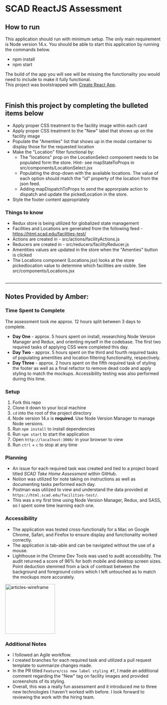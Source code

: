 # SCAD ReactJS Assessment

## How to run
This application should run with minimum setup. The only main requirement is Node version 14.x. You should be able to start this application by running the commands below.
- npm install
- npm start

The build of the app you will see will be missing the functionality you would need to include to make it fully functional.  
This project was bootstrapped with [Create React App](https://github.com/facebook/create-react-app).<br><br>   
## Finish this project by completing the bulleted items below
- Apply proper CSS treatment to the facility image within each card
- Apply proper CSS treatment to the "New" label that shows up on the facility image
- Populate the "Amenties" list that shows up in the modal container to display those for the requested location
- Make the "Location" filter functional by: 
  - The "locations" prop on the LocationSelect component needs to be populated form the store. Hint- see mapStateToProps in src/components/LocationSelect.jsx
  - Populating the drop-down with the available locations. The value of each option should match the "id" property of the location from the json feed.
  - Adding mapDispatchToProps to send the approrpiate action to dispatch and update the pickedLocation in the store.
- Style the footer content appropriately
### Things to know
- Redux store is being utilized for globalized state management
- Facilities and Locations are generated from the following feed - https://html.scad.edu/facilities-test/
- Actions are created in - src/actions/facilityActions.js
- Reducers are created in - src/reducers/facilityReducer.js
- Amentities values are updated in the store when the "Amenties" button is clicked
- The Locations component (Locations.jsx) looks at the store pickedlocation value to determine which facilities are visible. See src/components/Locations.jsx <br>  <br> 

*** 
## Notes Provided by Amber:

### Time Spent to Complete
The assessment took me approx. 12 hours split between 3 days to complete.
- **Day One** - approx. 5 hours spent on install, researching Node Version Manager and Redux, and orienting myself in the codebase. The first two required tasks of applying CSS were completed this day.
- **Day Two** - approx. 5 hours spent on the third and fourth required tasks of populating amentities and location filtering functionality, respectively.
- **Day Three** - approx. 2 hours spent on the fifth required task of styling the footer as well as a final refactor to remove dead code and apply styling to match the mockups. Accessibility testing was also performed during this time.

### Setup
1. Fork this repo
2. Clone it down to your local machine
3. `cd` into the root of the project directory
4. Node version 14.x is **required**. Use Node Version Manager to manage Node versions.
5. Run `npm install` to install dependencies
6. Run `npm start` to start the application
7. Open `http://localhost:3000/` in your browser to view
8. Run `ctrl` + `c` to stop at any time

### Planning
- An issue for each required task was created and tied to a project board titled *SCAD Take Home Assessment* within GitHub.
- Notion was utilized for note taking on instructions as well as documenting tasks performed each day.
- Postman was utilized to view and understand the data provided at `https://html.scad.edu/facilities-test/`.
- This was a my first time using Node Version Manager, Redux, and SASS, so I spent some time learning each one.

### Accessibility
- The application was tested cross-functionally for a Mac on Google Chrome, Safari, and Firefox to ensure display and functionality worked correctly.
- The application is tab-able and can be navigated without the use of a mouse.
- Lighthouse in the Chrome Dev Tools was used to audit accessibility. The audit returned a score of 96% for both mobile and desktop screen sizes. Point deduction stemmed from a lack of contrast between the background and foreground colors which I left untouched as to match the mockups more accurately.
<img width="160" alt="articles-wireframe" src="https://user-images.githubusercontent.com/99693359/209725806-72441894-cd29-4fcf-81a1-6683ffb4615a.png">

### Additional Notes
- I followed an Agile workflow.
- I created branches for each required task and utilized a pull request template to summarize changes made. 
- In the PR titled `Feature/css new label styling #7`, I made an additional comment regarding the "New" tag on facility images and provided screenshots of its styling.
- Overall, this was a really fun assessment and it introduced me to three new technologies I haven't worked with before. I look forward to reviewing the work with the hiring team.

